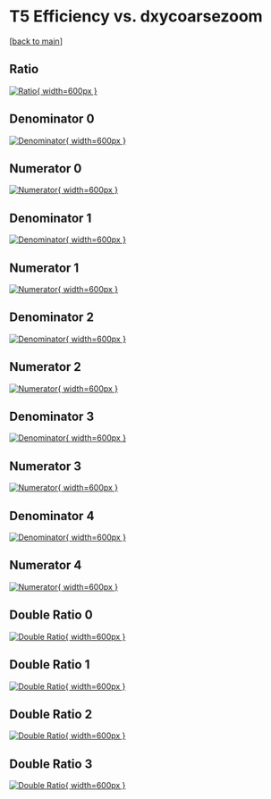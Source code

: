# T5 Efficiency vs. dxycoarsezoom

[[back to main](./)]



## Ratio

[![Ratio](../mtv/var/T5_loweta_13_0_eff_dxycoarsezoom.png){ width=600px }](../mtv/var/T5_loweta_13_0_eff_dxycoarsezoom.pdf)

## Denominator 0

[![Denominator](../mtv/den/T5_loweta_13_0_eff_dxycoarsezoom_den0.png){ width=600px }](../mtv/den/T5_loweta_13_0_eff_dxycoarsezoom_den0.pdf)

## Numerator 0

[![Numerator](../mtv/num/T5_loweta_13_0_eff_dxycoarsezoom_num0.png){ width=600px }](../mtv/num/T5_loweta_13_0_eff_dxycoarsezoom_num0.pdf)

## Denominator 1

[![Denominator](../mtv/den/T5_loweta_13_0_eff_dxycoarsezoom_den1.png){ width=600px }](../mtv/den/T5_loweta_13_0_eff_dxycoarsezoom_den1.pdf)

## Numerator 1

[![Numerator](../mtv/num/T5_loweta_13_0_eff_dxycoarsezoom_num1.png){ width=600px }](../mtv/num/T5_loweta_13_0_eff_dxycoarsezoom_num1.pdf)

## Denominator 2

[![Denominator](../mtv/den/T5_loweta_13_0_eff_dxycoarsezoom_den2.png){ width=600px }](../mtv/den/T5_loweta_13_0_eff_dxycoarsezoom_den2.pdf)

## Numerator 2

[![Numerator](../mtv/num/T5_loweta_13_0_eff_dxycoarsezoom_num2.png){ width=600px }](../mtv/num/T5_loweta_13_0_eff_dxycoarsezoom_num2.pdf)

## Denominator 3

[![Denominator](../mtv/den/T5_loweta_13_0_eff_dxycoarsezoom_den3.png){ width=600px }](../mtv/den/T5_loweta_13_0_eff_dxycoarsezoom_den3.pdf)

## Numerator 3

[![Numerator](../mtv/num/T5_loweta_13_0_eff_dxycoarsezoom_num3.png){ width=600px }](../mtv/num/T5_loweta_13_0_eff_dxycoarsezoom_num3.pdf)

## Denominator 4

[![Denominator](../mtv/den/T5_loweta_13_0_eff_dxycoarsezoom_den4.png){ width=600px }](../mtv/den/T5_loweta_13_0_eff_dxycoarsezoom_den4.pdf)

## Numerator 4

[![Numerator](../mtv/num/T5_loweta_13_0_eff_dxycoarsezoom_num4.png){ width=600px }](../mtv/num/T5_loweta_13_0_eff_dxycoarsezoom_num4.pdf)

## Double Ratio 0

[![Double Ratio](../mtv/ratio/T5_loweta_13_0_eff_dxycoarsezoom_ratio0.png){ width=600px }](../mtv/ratio/T5_loweta_13_0_eff_dxycoarsezoom_ratio0.pdf)

## Double Ratio 1

[![Double Ratio](../mtv/ratio/T5_loweta_13_0_eff_dxycoarsezoom_ratio1.png){ width=600px }](../mtv/ratio/T5_loweta_13_0_eff_dxycoarsezoom_ratio1.pdf)

## Double Ratio 2

[![Double Ratio](../mtv/ratio/T5_loweta_13_0_eff_dxycoarsezoom_ratio2.png){ width=600px }](../mtv/ratio/T5_loweta_13_0_eff_dxycoarsezoom_ratio2.pdf)

## Double Ratio 3

[![Double Ratio](../mtv/ratio/T5_loweta_13_0_eff_dxycoarsezoom_ratio3.png){ width=600px }](../mtv/ratio/T5_loweta_13_0_eff_dxycoarsezoom_ratio3.pdf)


